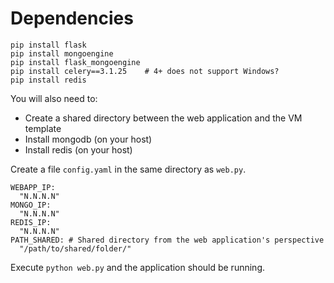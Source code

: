 # Dependencies

```
pip install flask
pip install mongoengine
pip install flask_mongoengine
pip install celery==3.1.25    # 4+ does not support Windows?
pip install redis
```

You will also need to:

* Create a shared directory between the web application and the VM template
* Install mongodb (on your host)
* Install redis (on your host)

Create a file `config.yaml` in the same directory as `web.py`.

```
WEBAPP_IP: 
  "N.N.N.N"
MONGO_IP: 
  "N.N.N.N"
REDIS_IP: 
  "N.N.N.N"
PATH_SHARED: # Shared directory from the web application's perspective
  "/path/to/shared/folder/"
```

Execute `python web.py` and the application should be running.